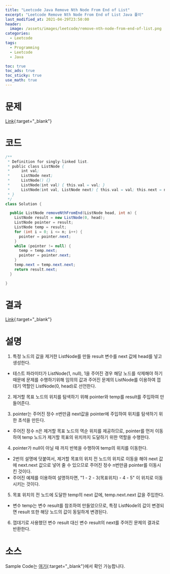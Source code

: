 ```yaml
---
title: "Leetcode Java Remove Nth Node From End of List"
excerpt: "Leetcode Remove Nth Node From End of List Java 풀이"
last_modified_at: 2021-04-29T23:50:00
header:
  image: /assets/images/leetcode/remove-nth-node-from-end-of-list.png
categories:
  - Leetcode
tags:
  - Programming
  - Leetcode
  - Java

toc: true
toc_ads: true
toc_sticky: true
use_math: true
---
```

# 문제
[Link](https://leetcode.com/problems/remove-nth-node-from-end-of-list/){:target="_blank"}

# 코드
```java
/**
 * Definition for singly-linked list.
 * public class ListNode {
 *     int val;
 *     ListNode next;
 *     ListNode() {}
 *     ListNode(int val) { this.val = val; }
 *     ListNode(int val, ListNode next) { this.val = val; this.next = next; }
 * }
 */
class Solution {

  public ListNode removeNthFromEnd(ListNode head, int n) {
    ListNode result = new ListNode(0, head);
    ListNode pointer = result;
    ListNode temp = result;
    for (int i = 0; i <= n; i++) {
      pointer = pointer.next;
    }
    while (pointer != null) {
      temp = temp.next;
      pointer = pointer.next;
    }
    temp.next = temp.next.next;
    return result.next;
  }

}
```

# 결과
[Link](https://leetcode.com/submissions/detail/486695652/){:target="_blank"}

# 설명
1. 특정 노드의 값을 제거한 ListNode를 만들 result 변수를 next 값에 head를 넣고 생성한다.
- 테스트 파라미터가 ListNode(1, null), 1을 주어진 경우 해당 노드를 삭제해야 하기 때문에 문제를 수행하기위해 임의의 값과 주어진 문제의 ListNode를 이용하여 껍데기 역할인 ListNode(0, head)로 선언한다.

2. 제거할 목표 노드의 위치를 탐색하기 위해 pointer와 temp를 result를 주입하여 만들어준다.

3. pointer는 주어진 정수 n번만큼 next값을 pointer에 주입하여 위치를 탐색하기 위한 초석을 만든다.
- 주어진 정수 n은 제거할 목표 노드의 역순 위치를 제공하므로, pointer를 먼저 이동하여 temp 노드가 제거할 목표의 위치까지 도달하기 위한 역할을 수행한다.

4. pointer가 null이 아닐 때 까지 반복을 수행하여 temp의 위치를 이동한다.
- 2번의 설명에 덧붙여서, 제거할 목표의 위치 전 노드의 위치로 이동을 해야 next 값에 next.next 값으로 넣어 줄 수 있으므로 주어진 정수 n번만큼 pointer를 이동시킨 것이다.
- 주어진 예제를 이용하여 설명하자면, "1 - 2 - 3(목표위치) - 4 - 5" 이 위치로 이동시키는 것이다.

5. 목표 위치의 전 노드에 도달한 temp의 next 값에, temp.next.next 값을 주입한다.
- 변수 temp는 변수 result를 참조하여 만들었으므로, 특정 ListNode의 값이 변경되면 result 또한 해당 노드의 값이 동일하게 변경된다.

6. 껍데기로 사용했던 변수 result 대신 변수 result의 next를 주어진 문제의 결과로 반환한다.

# 소스
Sample Code는 [여기](https://github.com/GracefulSoul/leetcode/blob/master/src/main/java/gracefulsoul/problems/RemoveNthNodeFromEndOfList.java){:target="_blank"}에서 확인 가능합니다.